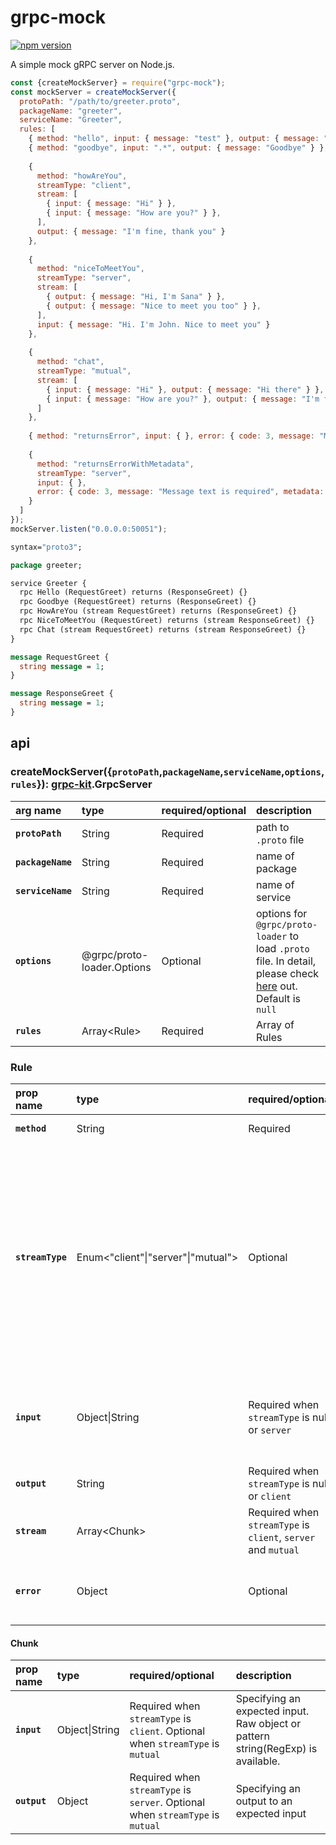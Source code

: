 # grpc-mock
[![npm version](https://badge.fury.io/js/grpc-mock.svg)](https://badge.fury.io/js/grpc-mock)

A simple mock gRPC server on Node.js.

```js
const {createMockServer} = require("grpc-mock");
const mockServer = createMockServer({
  protoPath: "/path/to/greeter.proto",
  packageName: "greeter",
  serviceName: "Greeter",
  rules: [
    { method: "hello", input: { message: "test" }, output: { message: "Hello" } },
    { method: "goodbye", input: ".*", output: { message: "Goodbye" } },
    
    {
      method: "howAreYou",
      streamType: "client",
      stream: [
        { input: { message: "Hi" } },
        { input: { message: "How are you?" } },
      ],
      output: { message: "I'm fine, thank you" }
    },
    
    {
      method: "niceToMeetYou",
      streamType: "server",
      stream: [
        { output: { message: "Hi, I'm Sana" } },
        { output: { message: "Nice to meet you too" } },
      ],
      input: { message: "Hi. I'm John. Nice to meet you" }
    },
    
    {
      method: "chat",
      streamType: "mutual",
      stream: [
        { input: { message: "Hi" }, output: { message: "Hi there" } },
        { input: { message: "How are you?" }, output: { message: "I'm fine, thank you." } },
      ]
    },
    
    { method: "returnsError", input: { }, error: { code: 3, message: "Message text is required"} },
    
    {
      method: "returnsErrorWithMetadata",
      streamType: "server",
      input: { },
      error: { code: 3, message: "Message text is required", metadata: { key: "value"}}
    }
  ]
});
mockServer.listen("0.0.0.0:50051");
```

```proto
syntax="proto3";

package greeter;

service Greeter {
  rpc Hello (RequestGreet) returns (ResponseGreet) {}
  rpc Goodbye (RequestGreet) returns (ResponseGreet) {}
  rpc HowAreYou (stream RequestGreet) returns (ResponseGreet) {}
  rpc NiceToMeetYou (RequestGreet) returns (stream ResponseGreet) {}
  rpc Chat (stream RequestGreet) returns (stream ResponseGreet) {}
}

message RequestGreet {
  string message = 1;
}

message ResponseGreet {
  string message = 1;
}
```

## api
### createMockServer({`protoPath`,`packageName`,`serviceName`,`options`,`rules`}): [grpc-kit](https://github.com/YoshiyukiKato/grpc-kit).GrpcServer

|arg name|type|required/optional|description|
|:-------|:---|:----------------|:----------|
|**`protoPath`**|String|Required|path to `.proto` file|
|**`packageName`**|String|Required|name of package|
|**`serviceName`**|String|Required|name of service|
|**`options`**|@grpc/proto-loader.Options|Optional|options for `@grpc/proto-loader` to load `.proto` file. In detail, please check [here](https://github.com/grpc/grpc-node/blob/master/packages/proto-loader/README.md) out. Default is `null`|
|**`rules`**|Array\<Rule\>|Required|Array of Rules|

### Rule
|prop name|type|required/optional|description|
|:-------|:---|:----------------|:----------|
|**`method`**|String|Required|path to `.proto` file|
|**`streamType`**|Enum<"client"\|"server"\|"mutual">|Optional|Type of stream. Set `client` if only using client side stream, set `server` if only using server side stream, and set `mutual` if using both of client and server side stream. Set null/undefined if not using stream. Default is null|
|**`input`**|Object\|String|Required when `streamType` is null or `server`|Specifying an expected input. Raw object or pattern string(RegExp) is available|
|**`output`**|String|Required when `streamType` is null or `client`|Specifying an output to an expected input|
|**`stream`**|Array\<Chunk\>|Required when `streamType` is `client`, `server` and `mutual`|Array of Chunks|
|**`error`**|Object|Optional|If provided, server will respond with this error object|

#### Chunk
|prop name|type|required/optional|description|
|:-------|:---|:----------------|:----------|
|**`input`**|Object\|String|Required when `streamType` is `client`. Optional when `streamType` is `mutual`|Specifying an expected input. Raw object or pattern string(RegExp) is available.|
|**`output`**|Object|Required when `streamType` is `server`. Optional when `streamType` is `mutual`|Specifying an output to an expected input|
